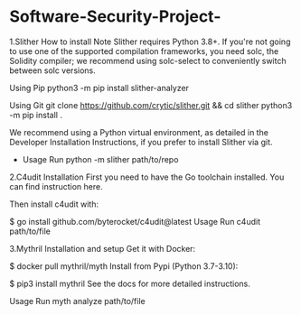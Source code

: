 # Software-Security-Project-
1.Slither
How to install
Note
Slither requires Python 3.8+. If you're not going to use one of the supported compilation frameworks, you need solc, the Solidity compiler; we recommend using solc-select to conveniently switch between solc versions.

Using Pip
python3 -m pip install slither-analyzer

Using Git
git clone https://github.com/crytic/slither.git && cd slither
python3 -m pip install .

We recommend using a Python virtual environment, as detailed in the Developer Installation Instructions, if you prefer to install Slither via git.

- Usage
Run python -m slither path/to/repo

2.C4udit
Installation
First you need to have the Go toolchain installed. You can find instruction here.

Then install c4udit with:

$ go install github.com/byterocket/c4udit@latest
Usage 
Run c4udit path/to/file 

3.Mythril
Installation and setup
Get it with Docker:

$ docker pull mythril/myth
Install from Pypi (Python 3.7-3.10):

$ pip3 install mythril
See the docs for more detailed instructions.

Usage
Run myth analyze path/to/file 
